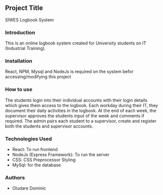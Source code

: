 ## Project Title

SIWES Logbook System

### Introduction

This is an online logbook system created for University students on IT (Industrial Training). 

### Installation

React, NPM, Mysql and NodeJs is required on the system befor accessing/modifying this project

### How to use

The students login into their individual accounts with their login details which gives them access to the logbook. Each workday during their IT, they document their daily activities in the logbook. At the end of each week, the supervisor approves the students input of the week and comments if required. The admin pairs each student to a supervisor, create and register both the students and supervisor accounts.

### Technologies Used

* React: To run frontend
* NodeJs (Express Framework): To run the server 
* CSS: CSS Preprocessor Styling
* MySql: for the database

### Authors
* Oludare Dominic

